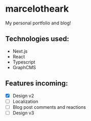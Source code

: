 # marcelotheark

My personal portfolio and blog!

## Technologies used:

- Next.js
- React
- Typescript
- GraphCMS

## Features incoming:

- [x] Design v2
- [ ] Localization
- [ ] Blog post comments and reactions
- [ ] Design v3
